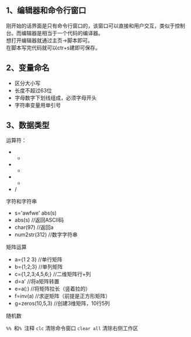 ## 1、编辑器和命令行窗口
刚开始的话界面是只有命令行窗口的，该窗口可以直接和用户交互，类似于控制台。而编辑器是相当于一个代码的编译器。<br>
想打开编辑器就通过主页->脚本即可。<br>
在脚本写完代码就可以ctr+s建即可保存。<br>

## 2、变量命名
* 区分大小写
* 长度不超过63位
* 字母数字下划线组成，必须字母开头
* 字符串变量用单引号

## 3、数据类型
运算符：
* +
* -
* *
* / 
  
  
字符和字符串 
* s='awfwe' abs(s) 
* abs(s) //返回ASCII码
* char(97)  //返回a
* num2str(312) //数字字符串
  
矩阵运算
* a={1 2 3} //单行矩阵
* b={1;2;3} //单列矩阵
* c={1,2,3;4,5,6;} //二维矩阵行+列
* d=a' //将a矩阵转置
* e=a(:) //将矩阵拉长（竖着拉的）
* f=inv(a) //求逆矩阵（前提是正方形矩阵）
* g=zeros(10,5,3) //创建3维矩阵，10行5列

随机数





`%% `和`% `注释
`clc` 清除命令窗口
`clear all` 清除右侧工作区




